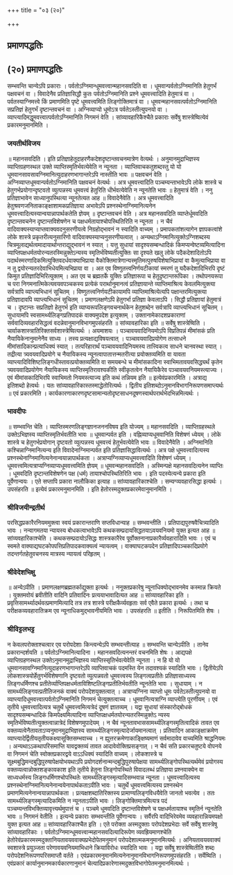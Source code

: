 +++
title = "०३ (२०)"

+++


## प्रमाणपद्धतिः

## (२०) **प्रमाणपद्धतिः**

सम्भवन्ति चान्येऽपि प्रकाराः । पर्वतोऽग्निमान्धूमवत्त्वान्महानसवदिति वा । धूमवान्पर्वतोऽग्निमानिति हेतुगर्भं पक्षवचनं वा । विवादेनैव प्रतिज्ञासिद्धौ कुतः पर्वतोऽग्निमानिति प्रश्ने धूमवत्त्वादिति हेतुमात्रं वा । पर्वतस्याग्निमत्त्वे किं प्रमाणमिति पृष्टे धूमवत्त्वमिति लिङ्गोक्तिमात्रं वा । धूमवन्महानसवत्पर्वतोऽग्निमानिति सप्रतिज्ञं हेतुगर्भं दृष्टान्तवचनं वा । अग्निव्याप्यो धूमोऽत्र पर्वतेऽस्तीत्युपनयो वा । व्याप्त्यादिमद्धूमवत्त्वात्पर्वतोऽग्निमानिति निगमनं वेति । सांव्यावहारिकैश्चैते प्रकाराः सर्वेषु शास्त्रेष्वित्येवं प्रकारमनुमानमिति ।

### **जयतीर्थविजय**

॥ महानसवदिति । इति प्रतिज्ञाहेतूदाहरणैकदेशदृष्टान्तवचनमात्रेण वेत्यर्थः । अनुमानमुद्राभिज्ञस्य व्याप्तिग्रहणस्थल उक्ते व्याप्तिस्मृतिर्भवत्येवेति न न्यूनता । व्याप्तिवाचकतुशब्दस्तु यो यो धूमवानसावसावग्निमानित्युदाहरणभागान्तरेऽपि नास्तीति भावः ॥ पक्षवचनं वेति । अग्निव्याप्तधूमवान्पर्वतोऽग्निमानिति पक्षवचनं वेत्यर्थः । अत्र धूमवत्त्वादिति पञ्चम्यन्ताभावेऽपि लोके शास्त्रे च हेतुगर्भप्रयोगान्दृष्टवतो व्युत्पन्नस्य धूमवत्त्वं हेतुरिति धीर्भवत्येवेति न न्यूनतेति भावः ॥ हेतुमात्रं वेति । ननु प्रतिज्ञाभावेन साध्यानुपस्थित्या न्यूनतेत्यत आह ॥ विवादेनैवेति । अत्र धूमवत्त्वादिति हेतुश्रवणजनिताकाङ्क्षाशामकप्रतिज्ञाया अभावेऽपि प्रश्नस्थेनाग्निमानित्यनेन धूमवत्त्वादित्यस्यान्वयान्नापार्थकतेति ज्ञेयम् ॥ दृष्टान्तवचनं वेति । अत्र महानसवदिति व्याप्तेर्धूमवदिति दृष्टान्तवचनेन दृष्टान्तविशेषणेन च पक्षधर्मतायाश्चोपस्थितिरिति न न्यूनता । न चैवं वादिवाक्यस्याप्याप्तवाक्यवदनुसरणीयत्वे निग्रहोद्भावनं न स्यादिति वाच्यम् । प्रमापकतांशत्यागेन ज्ञापकत्वांशे लोके शास्त्रे प्रकृतरीत्यनुसारिणो वादिवाक्यस्याप्यनुसरणीयत्वात् । अन्यथाऽग्निमानित्युक्तेऽग्निशब्दस्य चित्रमूलाद्यर्थत्वमादायार्थान्तराद्युद्भावनं न स्यात् । यत्तु सुधायां सादृश्यसम्बन्धादिकं किमप्यन्वेष्टव्यमित्यादिना व्याप्तिपक्षधर्मतयोरन्यतरस्मिन्नुक्तेऽन्यस्य स्मृतिर्भविष्यतीत्युक्तिः सा दृश्यते खलु लोके पदैकदेशादितोऽपि पदार्थस्मरणादिकमित्युक्तिवदर्धवाक्याभिप्राया वैकोक्तिमात्रेणान्यस्मृतिमत्पुरुषविशेषाभिप्रायां वा कैमुत्याभिप्राया वा न तु द्वयोरन्यतरदेवाभिधेयमित्यभिप्राया वा । अत एव विष्णुतत्त्वनिर्णयटीकायां स्मरणं तु यदैकदेशादिभिरपि दृष्टं किमुत प्रतिज्ञादिभिरित्युक्तम् । अत एव च ब्रह्मतर्के युक्तिः प्रतिज्ञारूपा च हेतुदृष्टान्तरूपिका । तथोपनयरूपा च परा निगमनात्मिकेत्यवयवपञ्चकस्य प्रत्येकं परार्थानुमानत्वं प्रतिज्ञायान्ते व्याप्तिमाश्रित्य केवलमित्युक्त्या सर्वत्रापि व्याप्त्यभिधानं सूचितम् । विष्णुतत्त्वनिर्णयटीकायामपि व्याप्तिमाश्रित्येत्यपि पक्षान्तरमित्युक्त्या प्रतिज्ञादावपि व्याप्त्यभिधानं सूचितम् । प्रमाणलक्षणेऽपि हेतुगर्भा प्रतिज्ञा केवलाऽपि । सिद्धौ प्रतिज्ञायां हेतुमात्रं च । दृष्टान्तः सप्रतिज्ञो हेतुगर्भ इति व्याप्यरूपलिङ्गवचनार्थकेन हेतुशब्देन सर्वत्रापि व्याप्त्यभिधानं सूचितम् । सुधायामपि स्वसामर्थ्यलिङ्गप्रतिपादकं वाक्यमुपदेश इत्युक्तम् । उक्तानामेकादशप्रकाराणां सर्ववादिव्यवहारसिद्धत्वं वदन्नेवानुमानविभागमुपसंहरति ॥ सांव्यावहारिका इति ॥ सर्वेषु शास्त्रेष्विति । चार्वाकशास्त्रातिरिक्तसर्वशास्त्रेष्वित्यर्थः । अयमाशयः । पञ्चावयवादिनियमोऽपि विप्रतिपन्नं मीमांसकं प्रति नैयायिकेनानुमानेनैव साध्यः । तस्य प्रत्यक्षाद्यविषयत्वात् । पञ्चावयवादिप्रयोगेण तत्साधने मीमांसादिकान्प्रत्याधिक्यं स्यात् । तत्परिहारार्थं पञ्चावयवादिनियमस्य तात्त्विकत्व साधने चानवस्था स्यात् । तद्रीत्या त्र्यवयवादिप्रयोगे च नैयायिकस्य न्यूनत्वापातात्तन्मतरीत्या प्रयोक्तव्यमिति वा यावता व्याप्त्यादिविशिष्टलिङ्गधीस्तावत्प्रयोक्तव्यमिति वा समयबन्धे च मीमांसकादिना स्वाभिमतावयवसिद्ध्यर्थं कृतेन त्र्यवयवादिप्रयोगेण नैयायिकस्य व्याप्तिस्मृतिरावश्यकीति स्वीकृतत्वेन नैयायिकैरेव पञ्चावयवनियमस्त्याज्यः । एवं मीमांसकादिभिरपि स्वाभिमतो नियमस्त्याज्य इति कथं तन्नियम इति ॥ इत्येवंप्रकारमिति । अत्राद्य इतिशब्दो हेत्वर्थः । यतः सांव्यावहारिकास्तस्माद्धेतोरित्यर्थः । द्वितीय इतिशब्दोऽनुमानविभागनिरूपणसमाप्त्यर्थः ॥ एवं प्रकारमिति । कार्यकारणाकारणदृष्टसामान्यतोदृष्टसाधनदूषणस्वार्थपरार्थभेदभिन्नमित्यर्थः ।

### **भावदीपः**

॥ सम्भवन्ति चेति । व्याप्तिस्मरणलिङ्गज्ञानजननविषय इति योज्यम् ॥ महानसवदिति । व्याप्तिग्रहस्थले उक्तेऽभिज्ञस्य व्याप्तिस्मृतिर्भवतीति भावः ॥ धूमवान्पर्वत इति । वह्निव्याप्यधूमवानिति विशेषणं ध्येयम् । लोके शास्त्रे च हेतुगर्भप्रयोगान् दृष्टवतो व्युत्पन्नस्य धूमवत्त्वं हेतुर्भवत्येवेति भावः ॥ विवादेनैवेति । अग्निमानिति कश्चिन्नाग्निमानित्यन्य इति विवादेनाग्निमान्पर्वत इति प्रतिज्ञासिद्धावित्यर्थः । अत्र पक्षे धूमवत्त्वादित्यस्य प्रश्नस्थेनाग्निमानित्यनेनान्वयान्नापार्थकता । अत्राप्यग्निव्याप्यधूमवत्त्वादिति विशेषणं ध्येयम् । धूमवत्त्वमित्यत्राप्यग्निव्याप्यधूमवत्त्वमिति ज्ञेयम् ॥ धूमवन्महानसवदिति । अस्मिन्पक्षे महानसवदित्यनेन व्याप्तिः । धूमवदिति दृष्टान्तविशेषणेन पक्ष (धर्म) तायाश्चोपस्थितिरिति भावः । इति पदस्येत्यन्ये प्रकारा इति पूर्वेणान्वयः । एते सप्तापि प्रकारा नालौकिका इत्याह ॥ सांव्यावहारिकाश्चेति । सम्यग्व्यवहारसिद्धा इत्यर्थः । उपसंहरति ॥ इत्येवं प्रकारमनुमानमिति । इति हेतोरस्मदुक्तप्रकारमेवानुमानमिति ।

### **श्रीविजयीन्द्रतीर्थ**

परसिद्धप्रकारैरनियममुक्त्वा स्वयं प्रकारान्तराणि सप्तविधान्याह ॥ सम्भवन्तीति । प्रतिपाद्यपुरुषवैचित्र्यादिति भावः । नन्वागमतया न्यायस्य बोधकत्वाभावेऽपि कथकसम्प्रदायसिद्धतयाऽवयवनियमो युक्त इत्यत आह ॥ सांव्यवहारिकाश्चेति । कथकसम्प्रदायोऽसिद्धः शास्त्रकारैरेव पूर्वोक्तनानाप्रकारैर्व्यवहारादिति भावः । एवं च स्वमते वाक्याद्यघटकोपपत्तिप्रतिपादकवाक्यत्वं न्यायत्वम् । वाक्याघटकपदेन प्रतिज्ञादिपञ्चकादिप्रयोगे तदन्तर्गतहेतुवचनस्य मात्रस्य न्यायत्वं परिहृतम् ।

### **श्रीवेदेशभिक्षु**

॥ अन्येऽपीति । प्रमाणलक्षणब्रह्मतर्काद्युक्ता इत्यर्थः । ननूक्तप्रकारेषु न्यूनाधिक्योद्भावनमेव कस्मान्न क्रियते । युक्तमवोयं ब्रवीतीति वादिनि प्रतिवादिनः प्रत्ययाभावादित्यत आह ॥ सांव्यावहारिका इति । प्रवृत्तिसामर्थ्यादर्थवत्प्रमाणमित्यादि तत्र तत्र शास्त्रे परीक्षकैर्व्यवहृताः सर्व एवैते प्रकारा इत्यर्थः । तथा च परीक्षकव्यवहारातिक्रम एव न्यूनाधिकमुद्भावनीयमिति भावः । उपसंहरति ॥ इतीति । निरूपितमिति शेषः ।

### **श्रीविट्टलभट्ट**

न केवलपरोक्ताश्चत्वार एव परोपदेशाः किन्त्वन्येऽपि सम्भवन्तीत्याह ॥ सम्भवन्ति चान्येऽपीति । तानेव प्रकारान्दर्शयति ॥ पर्वतोऽग्निमानित्यादिना । महानसवदित्यनन्तरं वचनमिति शेषः । आद्यपक्षे व्याप्तिग्रहणस्थल उक्तेऽनुमानमुद्राभिज्ञस्य व्याप्तिस्सृतिर्भवत्येवेति न्यूनता । न हि यो यो धूमवानसावग्निमानित्युदाहरणभागान्तरेऽपि व्याप्तिवाचकं पदमस्ति येन तदावश्यकं स्यादिति भावः । द्वितीयेऽपि लोकशास्त्रयोर्हेतुगर्भविशेषणानि दृष्टवतो व्युत्पन्नवतो धूमवत्त्वस्य लिङ्गत्वप्रतीतेः प्रतिज्ञासाध्यस्य लिङ्गधर्मिणश्च प्रतीतेर्व्याप्तिपक्षधर्मताविशिष्टलिङ्गप्रतीतिर्भवतीति न्यूनतेति भावः । सुधायाम् । न सामर्थ्यलिङ्गवत्प्रतीतिजनकं वाक्यं परोपदेशयुक्तत्वात् । अत्राप्यग्निना व्याप्तो धूमः पर्वतेऽस्तीत्युपनयो वा व्याप्त्यादिधूमवत्त्वात्पर्वतोऽग्निमानिति निगमनं चेत्युक्तत्वाच्च । धूमवानित्यत्राग्नि व्याप्त्येति पूरणीयम् । एवं तृतीये धूमवत्त्वादित्यत्र चतुर्थे धूमवत्त्वमित्यत्रेदं दूषणं ज्ञातव्यम् । यद्वा सुधायां संस्कारोद्बोधकं सादृश्यसम्बन्धादिकं किमपेक्ष्यमित्यादिना व्याप्तिपक्षधर्मतयोरन्यतरस्मिन्नुक्तेऽ न्यस्य स्मृतिर्भविष्यतीत्युक्तत्वान्नात्रेदं विशेषणमुपादेयम् । न चैवं न्यूनतावभाससामर्थ्यलिङ्गस्मृतित्वादिकं तावत एव वक्तव्यत्वेनैतावताऽप्यनुमानमुद्राभिज्ञस्य सामर्थ्यलिङ्गस्मृत्यादेर्जायमानत्वात् । प्रतिवादिन आकाङ्क्षाक्रमेण व्याप्त्यादेर्द्वितीयतृतीयकक्ष्यासूक्तिसम्भवाच्च । न ह्युत्तरक्रमेणाकाङ्क्षिष्यमाणं सर्वमादावेव वाच्यमिति श्राद्धनियमः । अन्यथाऽऽकथापरिसमाप्ति यावद्वक्तव्यं तावत आदावेवोक्तिप्रसङ्गात् । न चैवं सति प्रकारचतुष्टये वोपनये वा निगमनं चेति स्वोक्तप्रकारद्वये वाऽऽधिक्यं स्यादिति वाच्यम् । लोकशास्त्रे च सूक्ष्मबुद्धिमन्दबुद्धिपुरुषापेक्षयोभयथाऽपि प्रयोगदर्शनान्मन्दबुद्धिपुरुषापेक्षया सामर्थ्यलिङ्गोपस्थित्यर्थमेवं प्रयोगस्य वक्तव्यत्वान्नोक्तशङ्कावकाश इति तृतीये हेतुना लिङ्गोपस्थिते विवादलब्धं प्रतिज्ञया प्रश्नवाक्येन वा साध्यधर्मस्य लिङ्गधर्मिणश्चोपस्थितेः सामर्थ्यलिङ्गस्मृत्यादिसम्भवान्न न्यूनता । धूमवत्त्वादित्यस्य प्रश्नस्थेनाग्निमानित्यनेनान्वयेनापार्थकताऽपीति भावः । चतुर्थे धूमवत्त्वमित्यस्य प्रश्नस्थेन प्रमाणमित्यनेनान्वयान्नापार्थकता । प्रत्यक्षशब्दातिरिक्तस्य प्रामाण्यलिङ्गविधयैवेति जानतो भवत्येव । ततः सामर्थ्यलिङ्गस्मृत्यादिकमिति न न्यूनताऽपीति भावः । लिङ्गोक्तिमात्रमित्यत्र पदं पञ्चम्यन्तविभक्तिव्यावृत्त्यर्थमुपात्तं च । पञ्चमे धूमवदिति दृष्टान्तविशेषणे च पक्षधर्मतायाश्च स्मृतिर्न न्यूनतेति भावः ॥ निगमनं वेतीति । इत्यन्ये प्रकाराः सम्भवन्तीति पूर्वेणान्वयः । सर्वैरपि वादिभिरेवमेव व्यवहारान्नियमपक्षो युक्त इत्यत आह ॥ सांव्यावहारिकाश्चैत इति । एते परोक्ता अस्मदुक्ताः परोपदेशप्रभेदाः सर्वे सर्वेषु शास्त्रेषु सांव्यावहारिकाः । पर्वतोऽग्निमान्धूमवत्त्वान्महानसवदित्यादिरूपेण व्यवह्रियमाणश्चेति हेतोरेवंप्रकारमस्मदुक्तानियतावयववाक्यप्रभेदोपेतमनुमानं परोपदेशात्मकमनुमानमित्यर्थः । अनियतावयववाक्यं स्वशास्त्रे प्रयुञ्जता परेणावयवनियमाभिधाने क्रियाविरोधः स्यादिति भावः । यद्वा सर्वेषु शास्त्रेष्वितीति शब्दः परोपदेशनिरूपणपरिसमाप्तौ वर्तते । एवंप्रकारमनुमानमित्यनेनानुमानविभागनिरूपणमुपसंहरति । सर्वेष्विति । एवंप्रकारं कार्यानुमानमकार्यकारणानुमानं चेत्यादिप्रकारेणास्मदुक्तविभागोपेतमनुमानमित्यर्थः ।

